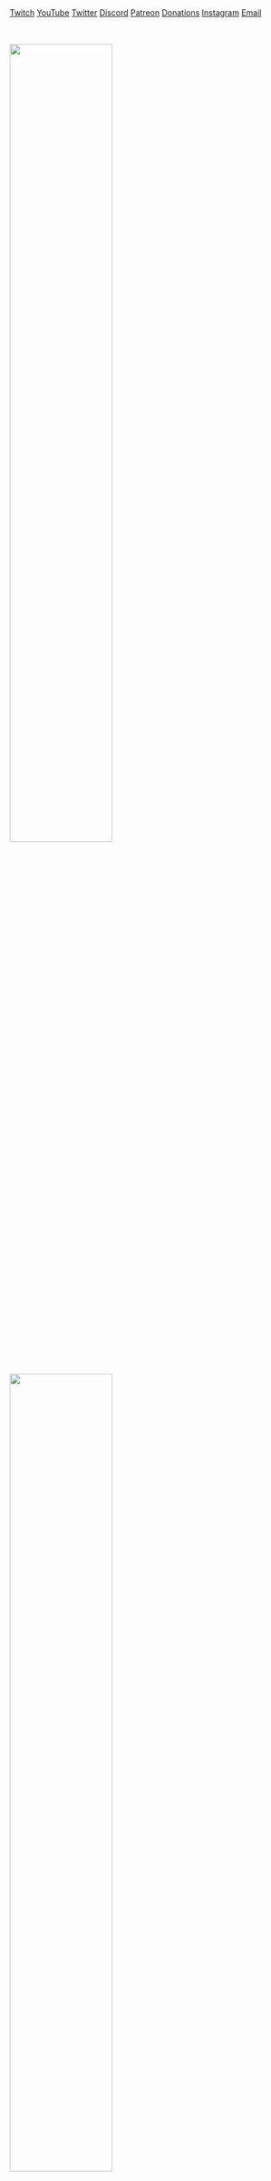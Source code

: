 <html>

  <style>
.center {
  
  width: 100%;
  margin: auto;
  padding: 10px;
}
</style>
<meta name="viewport" content="width=device-width, initial-scale=1">
<link rel="stylesheet" href="https://www.w3schools.com/w3css/4/w3.css">
<body>

<div class="w3-container center">
<div class="w3-bar w3-black"  style="height:50px">
  <a href="https://www.twitch.tv/axtong" class="w3-bar-item w3-hover-purple">Twitch</a>
  <a href="https://youtube.com/axtong" class="w3-bar-item w3-hover-red ">YouTube</a>
  <a href="https://twitter.com/AxtonGTV" class="w3-bar-item w3-hover-blue">Twitter</a>
  <a href="https://discord.com/invite/HmBAzC4" class="w3-bar-item w3-hover-indigo">Discord</a>
  <a href="https://patreon.com/AxC" class="w3-bar-item w3-hover-orange">Patreon</a>
  <a href="https://streamlabs.com/axtong/tip" class="w3-bar-item w3-hover-teal">Donations</a>
  <a href="https://www.instagram.com/axtonog/" class="w3-bar-item w3-hover-yellow">Instagram</a>
  <a href="mailto:contactaxton@gmail.com" class="w3-bar-item w3-hover-white">Email</a>
  </div>

  <img class="mySlides" src="https://i.imgur.com/dKnf6jW.png"
  style="width:60%">
  <img class="mySlides" src="https://i.imgur.com/unKUrUN.png"
  style="width:60%">
  <img class="mySlides" src="https://i.imgur.com/sBIe5RV.png"
  style="width:60%">
  <img class="mySlides" src="https://i.imgur.com/dKnf6jW.png"
  style="width:60%">
  <img class="mySlides" src="https://i.imgur.com/qX8ZoIG.png"
  style="width:60%">
  <img class="mySlides" src="https://i.imgur.com/PhssuFB.png"
  style="width:60%">
  <img class="mySlides" src="https://i.imgur.com/Xgabcso.png"
  style="width:60%">
  <img class="mySlides" src="https://i.imgur.com/CtLtJku.png"
  style="width:60%">
  <img class="mySlides" src="https://i.imgur.com/H3Nu2jE.png"
  style="width:60%">
  <img class="mySlides" src="https://i.imgur.com/S2EaCZM.png"
  style="width:60%">
  <img class="mySlides" src="https://i.imgur.com/ur67QXt.png"
  style="width:60%">
  <img class="mySlides" src="https://i.imgur.com/9sJXkgT.png"
  style="width:60%">
  <img class="mySlides" src="https://i.imgur.com/vNKnzOR.png"
  style="width:60%">
</div>



<script>
var myIndex = 0;
carousel();

function carousel() {
  var i;
  var x = document.getElementsByClassName("mySlides");
  for (i = 0; i < x.length; i++) {
    x[i].style.display = "none";
  }
  myIndex++;
  if (myIndex > x.length) {myIndex = 1}
  x[myIndex-1].style.display = "block";
  setTimeout(carousel, 4000);
}
</script>

